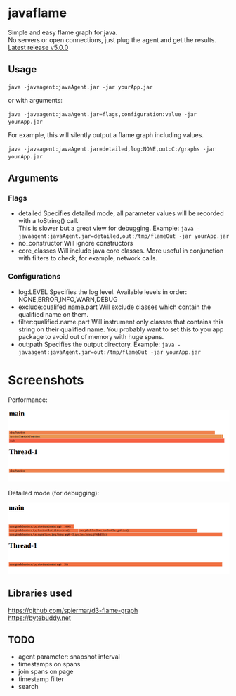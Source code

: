 # javaflame

Simple and easy flame graph for java.  
No servers or open connections, just plug the agent and get the results.  
[Latest release v5.0.0](https://github.com/beothorn/javaflame/releases/download/v5.0.0/javaAgent.jar)

## Usage

`java -javaagent:javaAgent.jar -jar yourApp.jar` 

or with arguments:  

`java -javaagent:javaAgent.jar=flags,configuration:value -jar yourApp.jar` 

For example, this will silently output a flame graph including values.  

`java -javaagent:javaAgent.jar=detailed,log:NONE,out:C:/graphs -jar yourApp.jar` 

## Arguments

### Flags

- detailed Specifies detailed mode, all parameter values will be recorded with a toString() call.  
This is slower but a great view for debugging.
Example: `java -javaagent:javaAgent.jar=detailed,out:/tmp/flameOut -jar yourApp.jar`
- no_constructor Will ignore constructors
- core_classes Will include java core classes. More useful in conjunction with filters to check, for example, network calls.

### Configurations

- log:LEVEL Specifies the log level. Available levels in order: NONE,ERROR,INFO,WARN,DEBUG
- exclude:qualifed.name.part Will exclude classes which contain the qualified name on them.
- filter:qualified.name.part Will instrument only classes that contains this string on their qualified name. You probably want to set this to you app package to avoid out of memory with huge spans.
- out:path Specifies the output directory. Example: `java -javaagent:javaAgent.jar=out:/tmp/flameOut -jar yourApp.jar`

# Screenshots

Performance:  

![flamegraph](https://github.com/beothorn/javaflame/blob/main/screenshot.png?raw=true)

Detailed mode (for debugging):  

![flamegraph detailed](https://github.com/beothorn/javaflame/blob/main/screenshotDetailed.png?raw=true)


## Libraries used

https://github.com/spiermar/d3-flame-graph  
https://bytebuddy.net  

## TODO

- agent parameter: snapshot interval
- timestamps on spans
- join spans on page
- timestamp filter
- search
